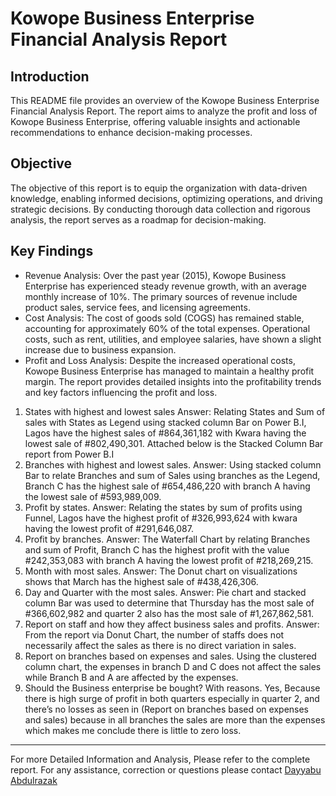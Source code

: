 # Kowope Business Enterprise Financial Analysis Report

## Introduction

This README file provides an overview of the Kowope Business Enterprise Financial Analysis Report. The report aims to analyze the profit and loss of Kowope Business Enterprise, offering valuable insights and actionable recommendations to enhance decision-making processes.
## Objective
The objective of this report is to equip the organization with data-driven knowledge, enabling informed decisions, optimizing operations, and driving strategic decisions. By conducting thorough data collection and rigorous analysis, the report serves as a roadmap for decision-making.
## Key Findings
- Revenue Analysis: Over the past year (2015), Kowope Business Enterprise has experienced steady revenue growth, with an average monthly increase of 10%. The primary sources of revenue include product sales, service fees, and licensing agreements.
- Cost Analysis: The cost of goods sold (COGS) has remained stable, accounting for approximately 60% of the total expenses. Operational costs, such as rent, utilities, and employee salaries, have shown a slight increase due to business expansion.
- Profit and Loss Analysis: Despite the increased operational costs, Kowope Business Enterprise has managed to maintain a healthy profit margin. The report provides detailed insights into the profitability trends and key factors influencing the profit and loss.
1.	States with highest and lowest sales
Answer: Relating States and Sum of sales with States as Legend using stacked column Bar on Power B.I, Lagos have the highest sales of #864,361,182 with Kwara having the lowest sale of #802,490,301.
Attached below is the Stacked Column Bar report from Power B.I
2.	Branches with highest and lowest sales.
Answer: Using stacked column Bar to relate Branches and sum of Sales using branches as the Legend, Branch C has the highest sale of #654,486,220 with branch A having the lowest sale of #593,989,009.
3.	Profit by states.
Answer: Relating the states by sum of profits using Funnel, Lagos have the highest profit of #326,993,624 with kwara having the lowest profit of #291,646,087.
4.	Profit by branches.
Answer: The Waterfall Chart by relating Branches and sum of Profit, Branch C has the highest profit with the value #242,353,083 with branch A having the lowest profit of #218,269,215.
5.	Month with most sales.
Answer: The Donut chart on visualizations shows that March has the highest sale of #438,426,306. 
6.	Day and Quarter with the most sales.
Answer: Pie chart and stacked column Bar was used to determine that Thursday has the most sale of #366,602,982 and quarter 2 also has the most sale of #1,267,862,581.
7.	Report on staff and how they affect business sales and profits.
Answer: From the report via Donut Chart, the number of staffs does not necessarily affect the sales as there is no direct variation in sales.
8.	Report on branches based on expenses and sales.
Using the clustered column chart, the expenses in branch D and C does not affect the sales while Branch B and A are affected by the expenses. 
9.	Should the Business enterprise be bought? With reasons.
Yes, Because there is high surge of profit in both quarters especially in quarter 2, and there’s no losses as seen in (Report on branches based on expenses and sales) because in all branches the sales are more than the expenses which makes me conclude there is little to zero loss.
---
For more Detailed Information and Analysis, Please refer to the complete report. For any assistance, correction or questions please contact [Dayyabu Abdulrazak](https://www.linkedin.com/in/dayyabu-abdulrazak)
